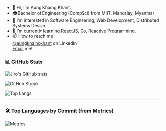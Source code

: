 - 👋 Hi, I’m Aung Khaing Khant.
- 🎓Bachelor of Engineering (CompSci) from MIIT, Mandalay, Myanmar
- 👀 I’m interested in Software Engineering, Web Development, Distributed Systems Design.
- 🌱 I’m currently learning ReactJS, Go, Reactive Programming.
- 📫 How to reach me <br/>
      <a href = "https://www.linkedin.com/in/aungkhaingkhant/">@aungkhaingkhant</a> on LinkedIn <br/>
      <a href = "mailto:hello@jironemo.tech">Email</a> me! <br/>
<!---
jironemo/jironemo is a ✨ special ✨ repository because its `README.md` (this file) appears on your GitHub profile.
You can click the Preview link to take a look at your changes.
--->
### 📊 GitHub Stats
![Jiro's GitHub stats](https://github-readme-stats.vercel.app/api?username=jironemo&show_icons=true&theme=radical)

![GitHub Streak](https://streak-stats.demolab.com?user=jironemo&theme=radical)

![Top Langs](https://github-readme-stats.vercel.app/api/top-langs/?username=jironemo&layout=compact&theme=radical)

---

### 🛠️ Top Languages by Commit (from Metrics)
![Metrics](https://github.com/YourUserName/jironemo/blob/main/github-metrics.svg)

